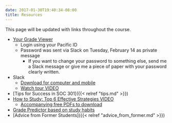 ```yaml
---
date: 2017-01-30T19:40:34-08:00
title: Resources
---
```


This page will be updated with links throughout the course.

- [Your Grade Viewer](https://ismay.shinyapps.io/soc301_grades/)
  - Login using your Pacific ID
  - Password was sent via Slack on Tuesday, February 14 as private message
    - If you want to change your password to something else, send me a Slack message or give me a piece of paper
        with your password clearly written.
- Slack
  - [Download for computer and mobile](https://slack.com/downloads/)
  - [Watch tour VIDEO](https://slack.com/is)
- [Tips for Success in SOC 301]({{< relref "tips.md" >}})
- [How to Study: Top 6 Effective Strategies VIDEO](https://www.youtube.com/watch?v=CPxSzxylRCI)
    - [Accompanying free PDFs to download](http://www.learningscientists.org/posters)
- [Grade Predictor based on study habits](../img/studentlearn.jpg)
- [Advice from Former Students]({{< relref "advice_from_former.md" >}})